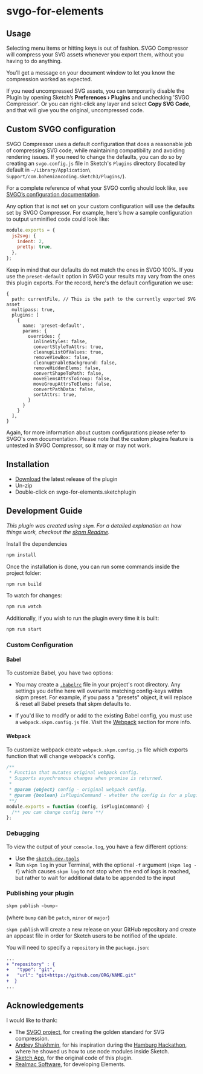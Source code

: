 # svgo-for-elements

## Usage

Selecting menu items or hitting keys is out of fashion. SVGO Compressor will compress your SVG assets whenever you export them, without you having to do anything.

You’ll get a message on your document window to let you know the compression worked as expected.

If you need uncompressed SVG assets, you can temporarily disable the Plugin by opening Sketch’s **Preferences › Plugins** and unchecking 'SVGO Compressor'. Or you can right-click any layer and select **Copy SVG Code**, and that will give you the original, uncompressed code.

## Custom SVGO configuration

SVGO Compressor uses a default configuration that does a reasonable job of compressing SVG code, while maintaining compatibility and avoiding rendering issues. If you need to change the defaults, you can do so by creating an `svgo.config.js` file in Sketch's `Plugins` directory (located by default in `~/Library/Application\ Support/com.bohemiancoding.sketch3/Plugins/`).

For a complete reference of what your SVGO config should look like, see [SVGO’s configuration documentation](https://github.com/svg/svgo#configuration).

Any option that is not set on your custom configuration will use the defaults set by SVGO Compressor. For example, here's how a sample configuration to output unminified code could look like:

```javascript
module.exports = {
  js2svg: {
    indent: 2,
    pretty: true,
  },
};
```

Keep in mind that our defaults do not match the ones in SVGO 100%. If you use the `preset-default` option in SVGO your results may vary from the ones this plugin exports. For the record, here's the default configuration we use:

```
{
  path: currentFile, // This is the path to the currently exported SVG asset
  multipass: true,
  plugins: [
    {
      name: 'preset-default',
      params: {
        overrides: {
          inlineStyles: false,
          convertStyleToAttrs: true,
          cleanupListOfValues: true,
          removeViewBox: false,
          cleanupEnableBackground: false,
          removeHiddenElems: false,
          convertShapeToPath: false,
          moveElemsAttrsToGroup: false,
          moveGroupAttrsToElems: false,
          convertPathData: false,
          sortAttrs: true,
        }
      }
    }
  ],
}
```

Again, for more information about custom configurations please refer to SVGO's own documentation. Please note that the custom plugins feature is untested in SVGO Compressor, so it may or may not work.

## Installation

- [Download](../../releases/latest/download/svgo-for-elements.sketchplugin.zip) the latest release of the plugin
- Un-zip
- Double-click on svgo-for-elements.sketchplugin

## Development Guide

_This plugin was created using `skpm`. For a detailed explanation on how things work, checkout the [skpm Readme](https://github.com/skpm/skpm/blob/master/README.md)._

Install the dependencies

```bash
npm install
```

Once the installation is done, you can run some commands inside the project folder:

```bash
npm run build
```

To watch for changes:

```bash
npm run watch
```

Additionally, if you wish to run the plugin every time it is built:

```bash
npm run start
```

### Custom Configuration

#### Babel

To customize Babel, you have two options:

- You may create a [`.babelrc`](https://babeljs.io/docs/usage/babelrc) file in your project's root directory. Any settings you define here will overwrite matching config-keys within skpm preset. For example, if you pass a "presets" object, it will replace & reset all Babel presets that skpm defaults to.

- If you'd like to modify or add to the existing Babel config, you must use a `webpack.skpm.config.js` file. Visit the [Webpack](#webpack) section for more info.

#### Webpack

To customize webpack create `webpack.skpm.config.js` file which exports function that will change webpack's config.

```js
/**
 * Function that mutates original webpack config.
 * Supports asynchronous changes when promise is returned.
 *
 * @param {object} config - original webpack config.
 * @param {boolean} isPluginCommand - whether the config is for a plugin command or a resource
 **/
module.exports = function (config, isPluginCommand) {
  /** you can change config here **/
};
```

### Debugging

To view the output of your `console.log`, you have a few different options:

- Use the [`sketch-dev-tools`](https://github.com/skpm/sketch-dev-tools)
- Run `skpm log` in your Terminal, with the optional `-f` argument (`skpm log -f`) which causes `skpm log` to not stop when the end of logs is reached, but rather to wait for additional data to be appended to the input

### Publishing your plugin

```bash
skpm publish <bump>
```

(where `bump` can be `patch`, `minor` or `major`)

`skpm publish` will create a new release on your GitHub repository and create an appcast file in order for Sketch users to be notified of the update.

You will need to specify a `repository` in the `package.json`:

```diff
...
+ "repository" : {
+   "type": "git",
+   "url": "git+https://github.com/ORG/NAME.git"
+  }
...
```

## Acknowledgements

I would like to thank:

- The [SVGO project](https://github.com/svg/svgo), for creating the golden standard for SVG compression.
- [Andrey Shakhmin](https://github.com/turbobabr), for his inspiration during the [Hamburg Hackathon](http://designtoolshackday.com), where he showed us how to use node modules inside Sketch.
- [Sketch App](https://github.com/sketch-hq/svgo-compressor), for the original code of this plugin.
- [Realmac Software](https://www.realmacsoftware.com/), for developing Elements.
